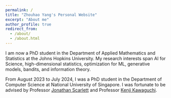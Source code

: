 ```yaml
---
permalink: /
title: "Zhouhao Yang's Personal Website"
excerpt: "About me"
author_profile: true
redirect_from: 
  - /about/
  - /about.html
---
```


I am now a PhD student in the Department of Applied Mathematics and Statistics at the Johns Hopkins University. My research interests span AI for Science, high-dimensional statistics, optimization for ML, generative models, bandits, and information theory.

From August 2023 to July 2024, I was a PhD student in the Department of Computer Science at National University of Singapore. I was fortunate to be advised by Professor [Jonathan Scarlett](https://www.comp.nus.edu.sg/~scarlett/) and Professor [Kenji Kawaguchi](https://ml.comp.nus.edu.sg/).
